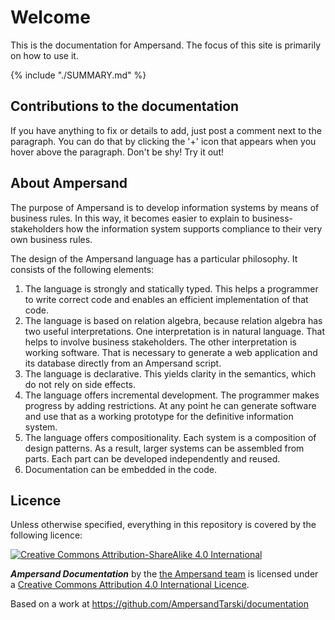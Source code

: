 # Welcome 

This is the documentation for Ampersand. The focus of this site is primarily on how to use it.

<!---
The purpose of the include here below is that the summary is printed at the front page.
-->
{% include "./SUMMARY.md" %}

## Contributions to the documentation

If you have anything to fix or details to add, just post a comment next to the paragraph. You can do that by clicking the '+' icon that appears when you hover above the paragraph. Don't be shy! Try it out!


## About Ampersand
The purpose of Ampersand is to develop information systems by means of business rules. In this way, it becomes easier to explain to business-stakeholders how the information system supports compliance to their very own business rules.

The design of the Ampersand language has a particular philosophy. It consists of the following elements:
1. The language is strongly and statically typed. This helps a programmer to write correct code and enables an efficient implementation of that code.
2. The language is based on relation algebra, because relation algebra has two useful interpretations. One interpretation is in natural language. That helps to involve business stakeholders. The other interpretation is working software. That is necessary to generate a web application and its database directly from an Ampersand script.
3. The language is declarative. This yields clarity in the semantics, which do not rely on side effects.
4. The language offers incremental development. The programmer makes progress by adding restrictions. At any point he can generate software and use that as a working prototype for the definitive information system.
5. The language offers compositionality. Each system is a composition of design patterns. As a result, larger systems can be assembled from parts. Each part can be developed independently and reused.
6. Documentation can be embedded in the code.



## Licence

Unless otherwise specified, everything in this repository is covered by the following licence:

[![Creative Commons Attribution-ShareAlike 4.0 International](https://licensebuttons.net/l/by-sa/4.0/88x31.png)](http://creativecommons.org/licenses/by-sa/4.0/)

***Ampersand Documentation*** by the [the Ampersand team](http://tarski.nl/) is licensed under a [Creative Commons Attribution 4.0 International Licence](http://creativecommons.org/licenses/by-sa/4.0/).

Based on a work at https://github.com/AmpersandTarski/documentation
